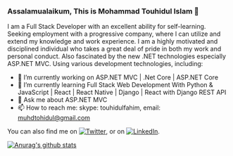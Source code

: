### Assalamualaikum, This is Mohammad Touhidul Islam 👋

I am a Full Stack Developer with an excellent ability for self-learning. Seeking employment with a progressive company, where l can utilize and extend my knowledge and work experience. I am a highly motivated and disciplined individual who takes a great deal of pride in both my work and personal conduct.
Also fascinated by the new .NET technologies especially ASP.NET MVC. Using various development technologies, including:
- 🔭 I’m currently working on ASP.NET MVC | .Net Core | ASP.NET Core 
- 🌱 I’m currently learning Full Stack Web Development With Python & JavaScript | React | React Native | Django | React with Django REST API
- 💬 Ask me about ASP.NET MVC
- 📫 How to reach me: skype: touhidulfahim,  email: muhdtohidul@gmail.com


<!-- Actual text -->

You can also find me on [![Twitter][1.2]][1], or on [![LinkedIn][2.2]][2].

<!-- Icons -->

[1.2]: http://i.imgur.com/wWzX9uB.png (twitter icon without padding)
[2.2]: https://raw.githubusercontent.com/MartinHeinz/MartinHeinz/master/linkedin-3-16.png

<!-- Links to your social media accounts -->

[1]: https://twitter.com/touhidulfahim
[2]: https://www.linkedin.com/in/touhidulfahim/


[![Anurag's github stats](https://github-readme-stats.vercel.app/api?username=touhidulfahim)](https://github.com/touhidulfahim/github-readme-stats)
